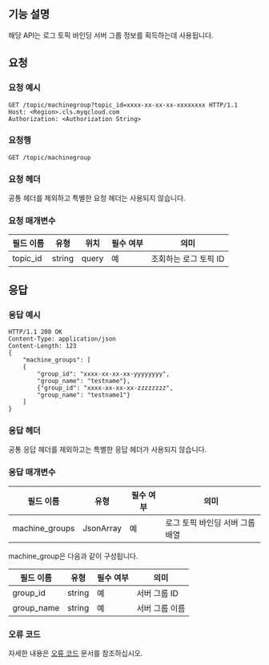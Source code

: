 ## 기능 설명

해당 API는 로그 토픽 바인딩 서버 그룹 정보를 획득하는데 사용됩니다.

## 요청

### 요청 예시

```
GET /topic/machinegroup?topic_id=xxxx-xx-xx-xx-xxxxxxxx HTTP/1.1
Host: <Region>.cls.myqcloud.com
Authorization: <Authorization String>
```

### 요청행

```
GET /topic/machinegroup
```

### 요청 헤더

공통 헤더를 제외하고 특별한 요청 헤더는 사용되지 않습니다. 

### 요청 매개변수

| 필드 이름   | 유형   | 위치  | 필수 여부 | 의미             |
| -------- | ------ | ----- | -------- | ---------------- |
| topic_id | string | query | 예       | 조회하는 로그 토픽 ID |

## 응답

### 응답 예시

```
HTTP/1.1 200 OK
Content-Type: application/json
Content-Length: 123
{
	"machine_groups": [
	{
		"group_id": "xxxx-xx-xx-xx-yyyyyyyy",
		"group_name": "testname"},    
		{"group_id": "xxxx-xx-xx-xx-zzzzzzzz", 
		"group_name": "testname1"}
	]
}
```

### 응답 헤더

공통 응답 헤더를 제외하고는 특별한 응답 헤더가 사용되지 않습니다. 

### 응답 매개변수

| 필드 이름         | 유형      | 필수 여부 | 의미                     |
| -------------- | --------- | -------- | ------------------------ |
| machine_groups | JsonArray | 예       | 로그 토픽 바인딩 서버 그룹 배열 |

machine_group은 다음과 같이 구성됩니다.

| 필드 이름     | 유형   | 필수 여부 | 의미         |
| ---------- | ------ | -------- | ------------ |
| group_id   | string | 예       | 서버 그룹 ID   |
| group_name | string | 예       | 서버 그룹 이름 |

### 오류 코드

자세한 내용은 [오류 코드](https://cloud.tencent.com/document/product/614/12402) 문서를 참조하십시오.

